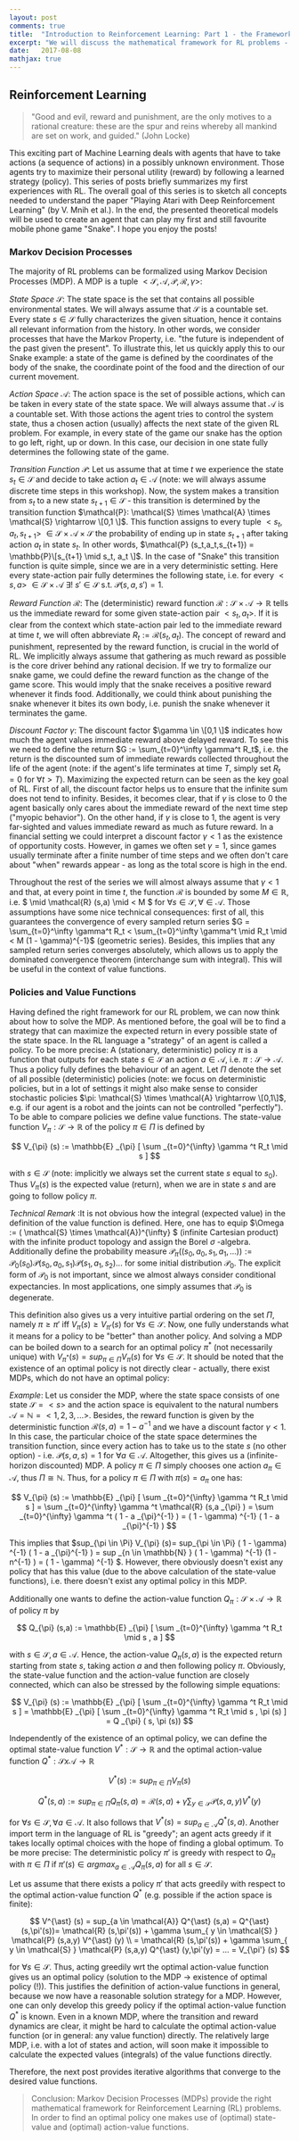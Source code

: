 ```yaml
---
layout: post
comments: true
title:  "Introduction to Reinforcement Learning: Part 1 - the Framework"
excerpt: "We will discuss the mathematical framework for RL problems - namely, Markov Decision Processes. The concept of value functions and action-value functions will be introduced. This series of posts is basically a brief summary of a workshop I held at the startup neurocat. "
date:   2017-08-08
mathjax: true
---
```


## Reinforcement Learning 

> "Good and evil, reward and punishment, are the only motives to a rational creature: these are the spur and reins whereby all mankind are set on work, and guided." (John Locke)


This exciting part of Machine Learning deals with agents that have to take 
actions (a sequence of actions) in a possibly unknown environment. Those agents try to maximize their personal utility (reward) by following a learned strategy (policy). This series of posts briefly summarizes my first experiences with RL. The overall goal of this series is to sketch all concepts needed to understand the paper "Playing Atari with Deep Reinforcement Learning" (by V. Mnih et al.). In the end, the presented theoretical models will be used to create an agent that can play my first and still favourite mobile phone game "Snake". I hope you enjoy the posts!       

### Markov Decision Processes

The majority of RL problems can be formalized using Markov Decision Processes (MDP). A MDP is a tuple $<\mathcal{S}, \mathcal{A}, \mathcal{P}, \mathcal{R}, \gamma>$: 

*State Space* $\mathcal{S}$: The state space is the set that contains all possible environmental states. We will always assume that $\mathcal{S}$ is a countable set. Every state $s \in \mathcal{S}$ fully characterizes the given situation, hence it contains all relevant information from the history. In other words, we consider processes that have the Markov Property, i.e. "the future is independent of the past given the present". To illustrate this, let us quickly apply this to our Snake example: a state of the game is defined by the coordinates of the body of the snake, the coordinate point of the food and the direction of our current movement.   

*Action Space* $\mathcal{A}$: The action space is the set of possible actions, which can be taken in every state of the state space. We will always assume that $\mathcal{A}$ is a countable set. With those actions the agent tries to control the system state, thus a chosen action (usually) affects the next state of the given RL problem. For example, in every state of the game our snake has the option to go left, right, up or down. In this case, our decision in one state fully determines the following state of the game.

*Transition Function* $\mathcal{P}$: Let us assume that at time $t$ we experience the state $s_t \in \mathcal{S}$ and decide to take action $a_t \in \mathcal{A}$ (note: we will always assume discrete time steps in this workshop). Now, the system makes a transition from $s_t$ to a new state $s_{t+1} \in \mathcal{S}$ - this transition is determined by the transition function $\mathcal{P}: \mathcal{S} \times \mathcal{A} \times \mathcal{S} \rightarrow \[0,1 \]$. This function assigns to every tuple $<s_t, a_t, s_{t+1}>$  $\in \mathcal{S} \times \mathcal{A} \times \mathcal{S}$ the probability of ending up in state $s_{t+1}$ after taking action $a_t$ in state $s_t$. In other words, $\mathcal{P} (s_t,a_t,s_{t+1}) = \mathbb{P}\[s_{t+1} \mid s_t, a_t \]$. 
In the case of "Snake" this transition function is quite simple, since we are in a very deterministic setting. Here every state-action pair fully determines the following state, i.e. for every $<s,a>$ $\in \mathcal{S} \times \mathcal{A}$  $\exists!$  $s' \in \mathcal{S}$ s.t. $\mathcal{P}(s,a,s')=1$.   

*Reward Function* $\mathcal{R}$: The (deterministic) reward function $\mathcal{R}: \mathcal{S} \times \mathcal{A} \rightarrow \mathbb{R}$ tells us the immediate reward for some given state-action pair $<s_t, a_t>$. If it is clear from the context which state-action pair led to the immediate reward at time $t$, we will often abbreviate $R_t := \mathcal{R} (s_t,a_t)$. The concept of reward and punishment, represented by the reward function, is crucial in the world of RL. We implicitly always assume that gathering as much reward as possible is the core driver behind any rational decision. If we try to formalize our snake game, we could define the reward function as the change of the game score. This would imply that the snake receives a positive reward whenever it finds food. Additionally, we could think about punishing the snake whenever it bites its own body, i.e. punish the snake whenever it terminates the game.

*Discount Factor* $\gamma$: The discount factor $\gamma \in \[0,1 \]$ indicates how much the agent values immediate reward above delayed reward. To see this we need to define the return $G :=  \sum_{t=0}^\infty \gamma^t R_t$, i.e. the return is the discounted sum of immediate rewards collected throughout the life of the agent (note: if the agent's life terminates at time $T$, simply set $R_{t}=0$ for $\forall t > T$). Maximizing the expected return can be seen as the key goal of RL. First of all, the discount factor helps us to ensure that the infinite sum does not tend to infinity. Besides, it becomes clear, that if $\gamma$ is close to $0$ the agent basically only cares about the immediate reward of the next time step ("myopic behavior"). On the other hand, if $\gamma$ is close to $1$, the agent is very far-sighted and values immediate reward as much as future reward. In a financial setting we could interpret a discount factor $\gamma < 1$ as the existence of opportunity costs. However, in games we often set $\gamma = 1$, since games usually terminate after a finite number of time steps and we often don't care about "when" rewards appear - as long as the total score is high in the end. 

Throughout the rest of the series we will almost always assume that $\gamma < 1$ and that, at every point in time $t$, the function $\mathcal{R}$ is bounded by some $M \in \mathbb{R}$, i.e. $ \mid \mathcal{R} (s,a) \mid < M $ for $\forall s \in \mathcal{S}, \forall \in \mathcal{A}$. Those assumptions have some nice technical consequences: first of all, this guarantees the convergence of every sampled return series $G =  \sum_{t=0}^\infty \gamma^t R_t < \sum_{t=0}^\infty \gamma^t \mid R_t \mid < M (1 - \gamma)^{-1}$ (geometric series). Besides, this implies that any sampled return series converges absolutely, which allows us to apply the dominated convergence theorem (interchange sum with integral). This will be useful in the context of value functions.
          
          
### Policies and Value Functions

Having defined the right framework for our RL problem, we can now think about how to solve the MDP. As mentioned before, the goal will be to find a strategy that can maximize the expected return in every possible state of the state space. In the RL language a "strategy" of an agent is called a policy. To be more precise: A (stationary, deterministic) policy $\pi$ is a function that outputs for each state $s \in \mathcal{S}$ an action $a \in \mathcal{A}$, i.e. $\pi: \mathcal{S} \rightarrow \mathcal{A}$. Thus a policy fully defines the behaviour of an agent. Let $\Pi$ denote the set of all possible (deterministic) policies (note: we focus on deterministic policies, but in a lot of settings it might also make sense to consider stochastic policies $\pi: \mathcal{S} \times \mathcal{A} \rightarrow \[0,1\]$, e.g. if our agent is a robot and the joints can not be controlled "perfectly"). To be able to compare policies we define value functions. The state-value function $V_{\pi}: \mathcal{S} \rightarrow \mathbb{R}$ of the policy $\pi \in \Pi$ is defined by 

$$ V_{\pi} (s) := \mathbb{E} _{\pi} [ \sum _{t=0}^{\infty} \gamma ^t R_t \mid s ] $$

with $s \in \mathcal{S}$ (note: implicitly we always set the current state $s$ equal to $s_{0}$). Thus $V_{\pi} (s)$ is the expected value (return), when we are in state $s$ and are going to follow policy $\pi$. 

*Technical Remark* :It is not obvious how the integral (expected value) in the definition of the value function is defined. Here, one has to equip $\Omega := ( \mathcal{S} \times \mathcal{A})^{\infty} $ (infinite Cartesian product) with the infinite product topology and assign the Borel $\sigma$ -algebra. Additionally define the probability measure $\mathcal{P}_{\pi} ( (s_0,a_0,s_1,a_1,...)) := \mathcal{P}_0 (s_0) \mathcal{P} (s_0,a_0,s_1) \mathcal{P} (s_1,a_1,s_2)...$ for some initial distribution $\mathcal{P}_0$. 
The explicit form of $\mathcal{P} _0$ is not important, since we almost always consider conditional expectancies. In most applications, one simply assumes that $\mathcal{P} _0$ is degenerate.

This definition also gives us a very intuitive partial ordering on the set $\Pi$, namely $\pi \geq \pi'$ iff $V_{\pi}(s) \geq V_{\pi'}(s)$ for $\forall s \in \mathcal{S}$. Now, one fully understands what it means for a policy to be "better" than another policy. 
And solving a MDP can be boiled down to a search for an optimal policy $\pi ^{\ast}$ (not necessarily unique) with $V_{\pi ^{\ast}} (s)=sup_{\pi \in \Pi} V_{\pi} (s)$ for $\forall s \in \mathcal{S}$. It should be noted that the existence of an optimal policy is not directly clear - actually, there exist MDPs, which do not have an optimal policy:

*Example*: Let us consider the MDP, where the state space consists of one state $\mathcal{S} = < s >$ and the action space is equivalent to the natural numbers $\mathcal{A} = \mathbb{N} = < 1,2,3,... >$. 
Besides, the reward function is given by the deterministic function $\mathcal{R} (s,a) = 1 - a^{-1}$ and we have a discount factor $\gamma < 1$. In this case, the particular choice of the state space determines the transition function, since every action has to take us to the state $s$ (no other option) - i.e. $\mathcal{P} (s,a,s) = 1$ for $\forall a \in \mathcal{A}$. Altogether, this gives us a (infinite-horizon discounted) MDP. A policy $\pi \in \Pi$ simply chooses one action $a_{\pi} \in \mathcal{A}$, thus $\Pi \cong \mathbb{N}$. Thus, for a policy $\pi \in \Pi$ with $\pi (s) = a_{\pi}$ one has:

 $$ V_{\pi} (s) := \mathbb{E} _{\pi} [ \sum _{t=0}^{\infty} \gamma ^t R_t \mid s ] = \sum _{t=0}^{\infty} \gamma ^t \mathcal{R} (s,a _{\pi} ) = \sum _{t=0}^{\infty} \gamma ^t ( 1 - a _{\pi}^{-1} ) = ( 1 - \gamma) ^{-1} ( 1 - a _{\pi}^{-1} ) $$       

This implies that $sup_{\pi \in \Pi} V_{\pi} (s)= sup_{\pi \in \Pi} ( 1 - \gamma) ^{-1} ( 1 - a _{\pi}^{-1} ) = sup _{n \in \mathbb{N} } ( 1 - \gamma) ^{-1} (1 - n^{-1} ) = ( 1 - \gamma) ^{-1} $. However, there obviously doesn't exist any policy that has this value (due to the above calculation of the state-value functions), i.e. there doesn't exist any optimal policy in this MDP. 

Additionally one wants to define the action-value function $Q_{\pi}: \mathcal{S} \times \mathcal{A} \rightarrow \mathbb{R}$ of policy $\pi$ by  

$$ Q_{\pi} (s,a) := \mathbb{E} _{\pi} [ \sum _{t=0}^{\infty} \gamma ^t R_t \mid s , a ] $$

with $s \in \mathcal{S}, a \in \mathcal{A}$. Hence, the action-value $Q_{\pi} (s,a)$ is the expected return starting from state $s$, taking action $a$ and then following policy $\pi$. Obviously, the state-value function and the action-value function are closely connected, which can also be stressed by the following simple equations:

$$ V_{\pi} (s) := \mathbb{E} _{\pi} [ \sum _{t=0}^{\infty} \gamma ^t R_t \mid s ] = \mathbb{E} _{\pi} [ \sum _{t=0}^{\infty} \gamma ^t R_t \mid s , \pi (s) ] = Q _{\pi} ( s, \pi (s)) $$ 

Independently of the existence of an optimal policy, we can define the optimal state-value function $V^{\ast}: \mathcal{S} \rightarrow \mathbb{R}$ and the optimal action-value function $Q^{\ast}: \mathcal{S} x \mathcal{A} \rightarrow \mathbb{R}$ 

 $$ V^{\ast} (s) := sup_{ \pi \in \Pi} V_{\pi} (s)  $$
 
 $$ Q^{\ast} (s,a) := sup_{ \pi \in \Pi} Q_{\pi} (s,a) = \mathcal{R} (s,a) + \gamma \sum_{ y \in \mathcal{S} } \mathcal{P} (s,a,y) V^{\ast} (y) $$ 

for $\forall s \in \mathcal{S} , \forall a \in \mathcal{A}$. It also follows that $V^{\ast} (s) = sup_{a \in \mathcal{A}} Q^{\ast} (s,a)$. 
Another import term in the language of RL is "greedy"; an agent acts greedy if it takes locally optimal choices with the hope of finding a global optimum. To be more precise: The deterministic policy $\pi'$ is greedy with respect to $Q_{\pi}$ with $\pi \in \Pi$ if $\pi'(s) \in argmax_{a \in \mathcal{A}} Q_{\pi} (s, a)$ for all $s \in \mathcal{S}$.

Let us assume that there exists a policy $\pi'$ that acts greedily with respect to the optimal action-value function $Q^{\ast}$ (e.g. possible if the action space is finite):

$$ V^{\ast} (s) = sup_{a \in \mathcal{A}} Q^{\ast} (s,a) = Q^{\ast} (s,\pi'(s))= \mathcal{R} (s,\pi'(s)) + \gamma \sum_{ y \in \mathcal{S} } \mathcal{P} (s,a,y) V^{\ast} (y) \\  = \mathcal{R} (s,\pi'(s)) + \gamma \sum_{ y \in \mathcal{S} } \mathcal{P} (s,a,y) Q^{\ast} (y,\pi'(y) = ... = V_{\pi'} (s) $$

for $\forall s \in \mathcal{S}$. Thus, acting greedily wrt the optimal action-value function gives us an optimal policy (solution to the MDP -> existence of optimal policy (!)). This justifies the definition of action-value functions in general, because we now have a reasonable solution strategy for a MDP.
However, one can only develop this greedy policy if the optimal action-value function $Q ^{\ast}$ is known. Even in a known MDP, where the transition and reward dynamics are clear, it might be hard to calculate the optimal action-value function (or in general: any value function) directly. The relatively large MDP, i.e. with a lot of states and action, will soon make it impossible to calculate the expected values (integrals) of the value functions directly. 

Therefore, the next post provides iterative algorithms that converge to the desired value functions.  

> Conclusion: Markov Decision Processes (MDPs) provide the right mathematical framework for Reinforcement Learning (RL) problems. In order to find an optimal policy one makes use of (optimal) state-value and (optimal) action-value functions.

  

